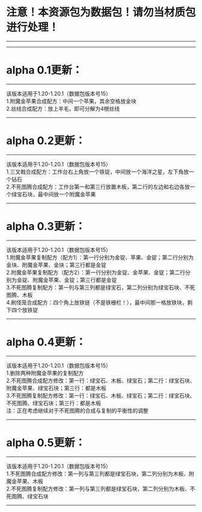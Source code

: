 # 注意！本资源包为数据包！请勿当材质包进行处理！
***
***

# alpha 0.1更新：
***
该版本适用于1.20-1.20.1（数据包版本号15）\
1.附魔金苹果合成配方：中间一个苹果，其余空格放金块\
2.丝线合成配方：放上羊毛，即可分解为4根丝线
***

# alpha 0.2更新：
***
该版本适用于1.20-1.20.1（数据包版本号15）\
1.三叉戟合成配方：工作台右上角放一个铁锭，中间放一个海洋之星，左下角放一个钻石\
2.不死图腾合成配方：工作台第一和第三行放置木板，第二行的左边和右边各放一个绿宝石块，最中间放一个附魔金苹果
***

# alpha 0.3更新：
***
该版本适用于1.20-1.20.1（数据包版本号15）\
1.附魔金苹果复制配方（配方1）：第一行分别为金锭、苹果、金锭；第二行分别为金块、附魔金苹果、金块；第三行都是金锭\
2.附魔金苹果复制配方（配方2）：第一行分别为金锭、金苹果、金锭；第二行分别为金锭、附魔金苹果、金锭；第三行都是金锭\
3.不死图腾复制配方：第一列与第三列都是绿宝石，第二列分别为绿宝石块、不死图腾、木板\
4.刷怪笼合成配方：四个角上放铁链（不是铁栅栏！），最中间那一格放铁块，剩下四个放铁锭
***

# alpha 0.4更新：
***
该版本适用于1.20-1.20.1（数据包版本号15）\
1.删除两种附魔金苹果的复制配方\
2.不死图腾合成配方修改：第一行：绿宝石、木板、绿宝石；第二行：绿宝石块、附魔金苹果、绿宝石块；第三行：都是木板\
3.不死图腾复制配方修改：第一行：绿宝石、木板、绿宝石；第二行：绿宝石块、不死图腾、绿宝石块；第三行：都是木板\
注：正在考虑继续对于不死图腾的合成与复制的平衡性的调整
***

# alpha 0.5更新：
***
该版本适用于1.20-1.20.1（数据包版本号15）\
1.不死图腾合成配方修改：第一列与第三列都是绿宝石块，第二列分别为木板、附魔金苹果、木板\
2.不死图腾复制配方修改：第一列与第三列都是绿宝石块，第二列分别为木板、不死图腾、绿宝石块
***
